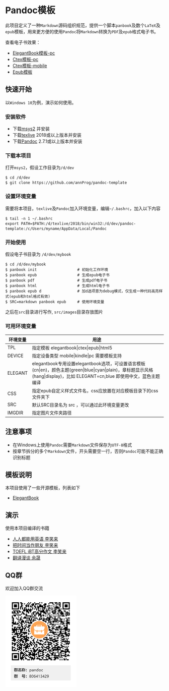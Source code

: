 # Pandoc模板
此项目定义了一种`Markdown`源码组织规范，提供一个脚本`panbook`及数个`LaTeX`及`epub`模板，用来更方便的使用`Pandoc`将`Markdown`转换为`PDF`及`epub`格式电子书。

查看电子书效果：

- [ElegantBook模板-pc](https://api.annhe.net/pandoc-template/pandoc-template-elegantbook-pc.pdf)
- [Ctex模板-pc](https://api.annhe.net/pandoc-template/pandoc-template-ctex-pc.pdf)
- [Ctex模板-mobile](https://api.annhe.net/pandoc-template/pandoc-template-ctex-mobile.pdf)
- [Epub模板](https://api.annhe.net/pandoc-template/pandoc-template-epub.epub)

## 快速开始
以`Windows 10`为例，演示如何使用。

### 安装软件

- 下载[msys2](https://www.msys2.org/) 并安装
- 下载[texlive](http://mirror.ctan.org/systems/texlive/Images/) 2018或以上版本并安装
- 下载[Pandoc](https://pandoc.org/installing.html) 2.7.1或以上版本并安装

### 下载本项目

打开`msys2`，假设工作目录为`/d/dev`

```
$ cd /d/dev
$ git clone https://github.com/annProg/pandoc-template
```

### 设置环境变量
需要将本项目，`texlive`及`Pandoc`加入环境变量，编辑`~/.bashrc`，加入以下内容

```
$ tail -n 1 ~/.bashrc
export PATH=$PATH:/d/texlive/2018/bin/win32:/d/dev/pandoc-template:/c/Users/myname/AppData/Local/Pandoc
```

### 开始使用
假设电子书目录为 `/d/dev/mybook`

```
$ cd /d/dev/mybook
$ panbook init                  # 初始化工作环境
$ panbook epub                  # 生成epub电子书
$ panbook pdf                   # 生成pdf电子书
$ panbook html                  # 生成html电子书
$ panbook epub d                # 加d选项意为debug模式，仅生成一种代码高亮样式(epub和html格式有效)
$ SRC=markdown panbook epub     # 使用环境变量
```

之后在`src`目录进行写作, `src/images`目录存放图片

### 可用环境变量

| 环境变量 | 用途 |
| ------ | ---- |
|TPL     |    指定模板           elegantbook\|ctex\|epub\|html5 |
DEVICE   |   指定设备类型       mobile\|kindle\|pc  需要模板支持|
ELEGANT  |   elegantbook专用设置elegantbook选项，可设置语言模板(cn\|en)，颜色主题(green\|blue\|cyan\|plain)，章标题显示风格(hang\|display)，比如  ELEGANT=cn,blue  即使用中文，蓝色主题编译|
CSS      |    指定epub自定义样式文件名，css应放置在对应模板目录下的css文件夹下|
SRC      |   默认SRC目录名为 src ，可以通过此环境变量更改|
IMGDIR   |   指定图片文件夹路径|

## 注意事项
- 在Windows上使用`Pandoc`需要`Markdown`文件保存为`UTF-8`格式
- 按章节拆分的多个`Markdown`文件，开头需要空一行，否则`Pandoc`可能不能正确识别标题

## 模板说明
本项目使用了一些开源模板，列表如下

- [ElegantBook](https://github.com/ElegantLaTeX/ElegantBook)

## 演示

使用本项目编译的书籍

- [人人都能用英语 李笑来](https://github.com/annProg/everyone-can-use-english)
- [把时间当作朋友 李笑来](https://github.com/annProg/time-as-a-friend/releases)
- [TOEFL iBT高分作文 李笑来](https://github.com/annProg/twe185/releases)
- [翻译漫谈 余晟](https://github.com/annProg/chitchat-on-translation/releases)

## QQ群
欢迎加入QQ群交流

![](medias/qq.png)